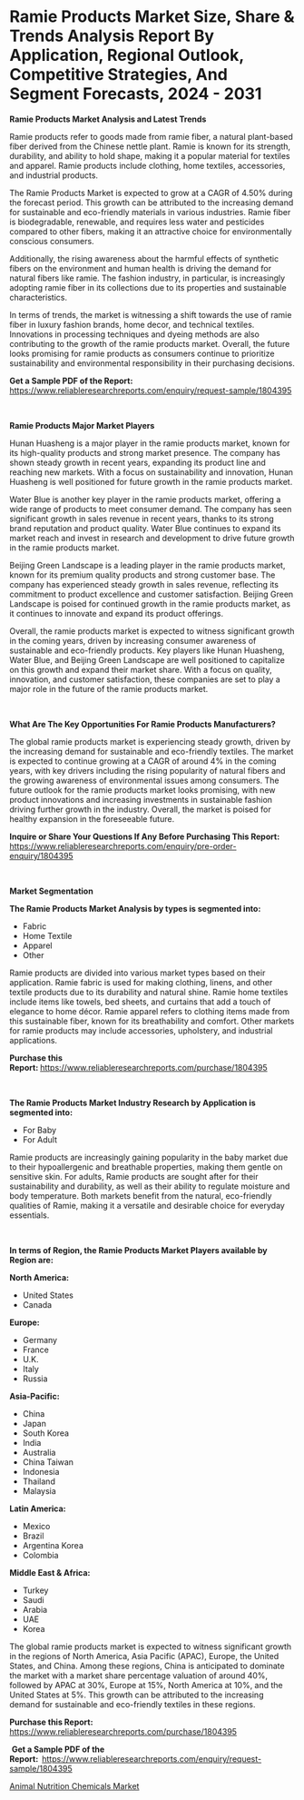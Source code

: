 <p><h1>Ramie Products Market Size, Share & Trends Analysis Report By Application, Regional Outlook, Competitive Strategies, And Segment Forecasts, 2024 - 2031</h1></p><p><strong>Ramie Products Market Analysis and Latest Trends</strong></p>
<p><p>Ramie products refer to goods made from ramie fiber, a natural plant-based fiber derived from the Chinese nettle plant. Ramie is known for its strength, durability, and ability to hold shape, making it a popular material for textiles and apparel. Ramie products include clothing, home textiles, accessories, and industrial products.</p><p>The Ramie Products Market is expected to grow at a CAGR of 4.50% during the forecast period. This growth can be attributed to the increasing demand for sustainable and eco-friendly materials in various industries. Ramie fiber is biodegradable, renewable, and requires less water and pesticides compared to other fibers, making it an attractive choice for environmentally conscious consumers.</p><p>Additionally, the rising awareness about the harmful effects of synthetic fibers on the environment and human health is driving the demand for natural fibers like ramie. The fashion industry, in particular, is increasingly adopting ramie fiber in its collections due to its properties and sustainable characteristics.</p><p>In terms of trends, the market is witnessing a shift towards the use of ramie fiber in luxury fashion brands, home decor, and technical textiles. Innovations in processing techniques and dyeing methods are also contributing to the growth of the ramie products market. Overall, the future looks promising for ramie products as consumers continue to prioritize sustainability and environmental responsibility in their purchasing decisions.</p></p>
<p><strong>Get a Sample PDF of the Report:&nbsp;</strong> <a href="https://www.reliableresearchreports.com/enquiry/request-sample/1804395">https://www.reliableresearchreports.com/enquiry/request-sample/1804395</a></p>
<p>&nbsp;</p>
<p><strong>Ramie Products Major Market Players</strong></p>
<p><p>Hunan Huasheng is a major player in the ramie products market, known for its high-quality products and strong market presence. The company has shown steady growth in recent years, expanding its product line and reaching new markets. With a focus on sustainability and innovation, Hunan Huasheng is well positioned for future growth in the ramie products market.</p><p>Water Blue is another key player in the ramie products market, offering a wide range of products to meet consumer demand. The company has seen significant growth in sales revenue in recent years, thanks to its strong brand reputation and product quality. Water Blue continues to expand its market reach and invest in research and development to drive future growth in the ramie products market.</p><p>Beijing Green Landscape is a leading player in the ramie products market, known for its premium quality products and strong customer base. The company has experienced steady growth in sales revenue, reflecting its commitment to product excellence and customer satisfaction. Beijing Green Landscape is poised for continued growth in the ramie products market, as it continues to innovate and expand its product offerings.</p><p>Overall, the ramie products market is expected to witness significant growth in the coming years, driven by increasing consumer awareness of sustainable and eco-friendly products. Key players like Hunan Huasheng, Water Blue, and Beijing Green Landscape are well positioned to capitalize on this growth and expand their market share. With a focus on quality, innovation, and customer satisfaction, these companies are set to play a major role in the future of the ramie products market.</p></p>
<p>&nbsp;</p>
<p><strong>What Are The Key Opportunities For Ramie Products Manufacturers?</strong></p>
<p><p>The global ramie products market is experiencing steady growth, driven by the increasing demand for sustainable and eco-friendly textiles. The market is expected to continue growing at a CAGR of around 4% in the coming years, with key drivers including the rising popularity of natural fibers and the growing awareness of environmental issues among consumers. The future outlook for the ramie products market looks promising, with new product innovations and increasing investments in sustainable fashion driving further growth in the industry. Overall, the market is poised for healthy expansion in the foreseeable future.</p></p>
<p><strong>Inquire or Share Your Questions If Any Before Purchasing This Report:</strong> <a href="https://www.reliableresearchreports.com/enquiry/pre-order-enquiry/1804395">https://www.reliableresearchreports.com/enquiry/pre-order-enquiry/1804395</a></p>
<p>&nbsp;</p>
<p><strong>Market Segmentation</strong></p>
<p><strong>The Ramie Products Market Analysis by types is segmented into:</strong></p>
<p><ul><li>Fabric</li><li>Home Textile</li><li>Apparel</li><li>Other</li></ul></p>
<p><p>Ramie products are divided into various market types based on their application. Ramie fabric is used for making clothing, linens, and other textile products due to its durability and natural shine. Ramie home textiles include items like towels, bed sheets, and curtains that add a touch of elegance to home décor. Ramie apparel refers to clothing items made from this sustainable fiber, known for its breathability and comfort. Other markets for ramie products may include accessories, upholstery, and industrial applications.</p></p>
<p><strong>Purchase this Report:&nbsp;</strong><a href="https://www.reliableresearchreports.com/purchase/1804395">https://www.reliableresearchreports.com/purchase/1804395</a></p>
<p>&nbsp;</p>
<p><strong>The Ramie Products Market Industry Research by Application is segmented into:</strong></p>
<p><ul><li>For Baby</li><li>For Adult</li></ul></p>
<p><p>Ramie products are increasingly gaining popularity in the baby market due to their hypoallergenic and breathable properties, making them gentle on sensitive skin. For adults, Ramie products are sought after for their sustainability and durability, as well as their ability to regulate moisture and body temperature. Both markets benefit from the natural, eco-friendly qualities of Ramie, making it a versatile and desirable choice for everyday essentials.</p></p>
<p>&nbsp;</p>
<p><strong>In terms of Region, the Ramie Products Market Players available by Region are:</strong></p>
<p>
    <p> <strong> North America: </strong>
        <ul>
            <li>United States</li>
            <li>Canada</li>
        </ul>
        </p> 
    <p> <strong> Europe: </strong>
        <ul>
            <li>Germany</li>
            <li>France</li>
            <li>U.K.</li>
            <li>Italy</li>
            <li>Russia</li>
        </ul>
        </p> 
    <p> <strong> Asia-Pacific: </strong>
        <ul>
            <li>China</li>
            <li>Japan</li>
            <li>South Korea</li>
            <li>India</li>
            <li>Australia</li>
            <li>China Taiwan</li>
            <li>Indonesia</li>
            <li>Thailand</li>
            <li>Malaysia</li>
        </ul>
        </p> 
    <p> <strong> Latin America: </strong>
        <ul>
            <li>Mexico</li>
            <li>Brazil</li>
            <li>Argentina Korea</li>
            <li>Colombia</li>
        </ul>
        </p> 
    <p> <strong> Middle East & Africa: </strong>
        <ul>
            <li>Turkey</li>
            <li>Saudi</li>
            <li>Arabia</li>
            <li>UAE</li>
            <li>Korea</li>
        </ul>
    </p>
    </p>
<p><p>The global ramie products market is expected to witness significant growth in the regions of North America, Asia Pacific (APAC), Europe, the United States, and China. Among these regions, China is anticipated to dominate the market with a market share percentage valuation of around 40%, followed by APAC at 30%, Europe at 15%, North America at 10%, and the United States at 5%. This growth can be attributed to the increasing demand for sustainable and eco-friendly textiles in these regions.</p></p>
<p><strong>Purchase this Report: </strong><a href="https://www.reliableresearchreports.com/purchase/1804395">https://www.reliableresearchreports.com/purchase/1804395</a></p>
<p>&nbsp;<strong>Get a Sample PDF of the Report:&nbsp;&nbsp;</strong><a href="https://www.reliableresearchreports.com/enquiry/request-sample/1804395">https://www.reliableresearchreports.com/enquiry/request-sample/1804395</a></p>
<p><strong></strong></p>
<p><p><a href="https://three-jumbo-f6d.notion.site/Animal-Nutrition-Chemicals-Market-Dynamics-2024-2031-Also-about-Its-Market-Trends-Projections-and-282141e8b4bd4ceeaf829f660f79b2bf">Animal Nutrition Chemicals Market</a></p></p>